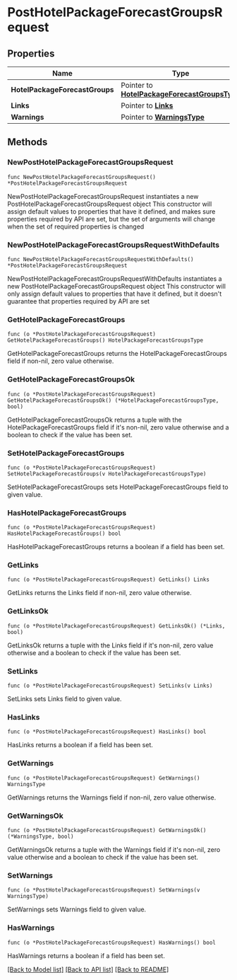 # PostHotelPackageForecastGroupsRequest

## Properties

Name | Type | Description | Notes
------------ | ------------- | ------------- | -------------
**HotelPackageForecastGroups** | Pointer to [**HotelPackageForecastGroupsType**](HotelPackageForecastGroupsType.md) |  | [optional] 
**Links** | Pointer to [**Links**](Links.md) |  | [optional] 
**Warnings** | Pointer to [**WarningsType**](WarningsType.md) |  | [optional] 

## Methods

### NewPostHotelPackageForecastGroupsRequest

`func NewPostHotelPackageForecastGroupsRequest() *PostHotelPackageForecastGroupsRequest`

NewPostHotelPackageForecastGroupsRequest instantiates a new PostHotelPackageForecastGroupsRequest object
This constructor will assign default values to properties that have it defined,
and makes sure properties required by API are set, but the set of arguments
will change when the set of required properties is changed

### NewPostHotelPackageForecastGroupsRequestWithDefaults

`func NewPostHotelPackageForecastGroupsRequestWithDefaults() *PostHotelPackageForecastGroupsRequest`

NewPostHotelPackageForecastGroupsRequestWithDefaults instantiates a new PostHotelPackageForecastGroupsRequest object
This constructor will only assign default values to properties that have it defined,
but it doesn't guarantee that properties required by API are set

### GetHotelPackageForecastGroups

`func (o *PostHotelPackageForecastGroupsRequest) GetHotelPackageForecastGroups() HotelPackageForecastGroupsType`

GetHotelPackageForecastGroups returns the HotelPackageForecastGroups field if non-nil, zero value otherwise.

### GetHotelPackageForecastGroupsOk

`func (o *PostHotelPackageForecastGroupsRequest) GetHotelPackageForecastGroupsOk() (*HotelPackageForecastGroupsType, bool)`

GetHotelPackageForecastGroupsOk returns a tuple with the HotelPackageForecastGroups field if it's non-nil, zero value otherwise
and a boolean to check if the value has been set.

### SetHotelPackageForecastGroups

`func (o *PostHotelPackageForecastGroupsRequest) SetHotelPackageForecastGroups(v HotelPackageForecastGroupsType)`

SetHotelPackageForecastGroups sets HotelPackageForecastGroups field to given value.

### HasHotelPackageForecastGroups

`func (o *PostHotelPackageForecastGroupsRequest) HasHotelPackageForecastGroups() bool`

HasHotelPackageForecastGroups returns a boolean if a field has been set.

### GetLinks

`func (o *PostHotelPackageForecastGroupsRequest) GetLinks() Links`

GetLinks returns the Links field if non-nil, zero value otherwise.

### GetLinksOk

`func (o *PostHotelPackageForecastGroupsRequest) GetLinksOk() (*Links, bool)`

GetLinksOk returns a tuple with the Links field if it's non-nil, zero value otherwise
and a boolean to check if the value has been set.

### SetLinks

`func (o *PostHotelPackageForecastGroupsRequest) SetLinks(v Links)`

SetLinks sets Links field to given value.

### HasLinks

`func (o *PostHotelPackageForecastGroupsRequest) HasLinks() bool`

HasLinks returns a boolean if a field has been set.

### GetWarnings

`func (o *PostHotelPackageForecastGroupsRequest) GetWarnings() WarningsType`

GetWarnings returns the Warnings field if non-nil, zero value otherwise.

### GetWarningsOk

`func (o *PostHotelPackageForecastGroupsRequest) GetWarningsOk() (*WarningsType, bool)`

GetWarningsOk returns a tuple with the Warnings field if it's non-nil, zero value otherwise
and a boolean to check if the value has been set.

### SetWarnings

`func (o *PostHotelPackageForecastGroupsRequest) SetWarnings(v WarningsType)`

SetWarnings sets Warnings field to given value.

### HasWarnings

`func (o *PostHotelPackageForecastGroupsRequest) HasWarnings() bool`

HasWarnings returns a boolean if a field has been set.


[[Back to Model list]](../README.md#documentation-for-models) [[Back to API list]](../README.md#documentation-for-api-endpoints) [[Back to README]](../README.md)


